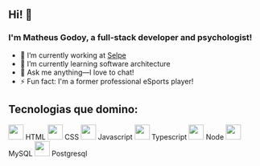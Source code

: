 ## Hi! 👋  

### I'm Matheus Godoy, a full-stack developer and psychologist!  

- 🔭 I’m currently working at [Selpe](https://www.gruposelpe.com.br/)  
- 🌱 I’m currently learning software architecture  
- 💬 Ask me anything—I love to chat!  
- ⚡ Fun fact: I'm a former professional eSports player!


## Tecnologias que domino:
 
  <img src="https://cdn.jsdelivr.net/gh/devicons/devicon@latest/icons/html5/html5-original.svg" width="30px"/> HTML
  <img src="https://cdn.jsdelivr.net/gh/devicons/devicon@latest/icons/css3/css3-original.svg"  width="30px" /> CSS
  <img src="https://cdn.jsdelivr.net/gh/devicons/devicon@latest/icons/javascript/javascript-original.svg"  width="30px" /> Javascript
  <img src="https://cdn.jsdelivr.net/gh/devicons/devicon@latest/icons/typescript/typescript-original.svg"  width="30px" /> Typescript
  <img src="https://cdn.jsdelivr.net/gh/devicons/devicon@latest/icons/nodejs/nodejs-original-wordmark.svg"  width="30px" /> Node
  <img src="https://cdn.jsdelivr.net/gh/devicons/devicon@latest/icons/mysql/mysql-original-wordmark.svg"  width="30px" /> MySQL
  <img src="https://cdn.jsdelivr.net/gh/devicons/devicon@latest/icons/postgresql/postgresql-original-wordmark.svg"  width="30px" /> Postgresql
  
  
  
  
          
          
          

